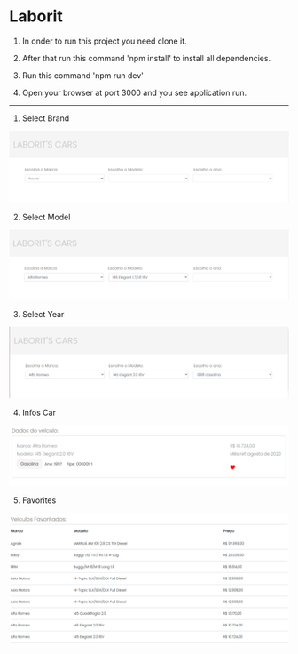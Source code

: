 # Laborit

1) In onder to run this project you need clone it.

2) After that run this command 'npm install' to install all dependencies.

3) Run this command 'npm run dev'

4) Open your browser at port 3000 and you see application run.

---------------------------------------------------------------

1) Select Brand

![Alt text](/src/assets/selects-car.png?raw=true "Desktop screen")

2) Select Model

![Alt text](/src/assets/select-model.png?raw=true "Desktop screen")

3) Select Year

![Alt text](/src/assets/select-year.png?raw=true "Desktop screen")

4) Infos Car

![Alt text](/src/assets/info-cars.png?raw=true "Desktop screen")


5) Favorites

![Alt text](/src/assets/favorite.png?raw=true "Desktop screen")
